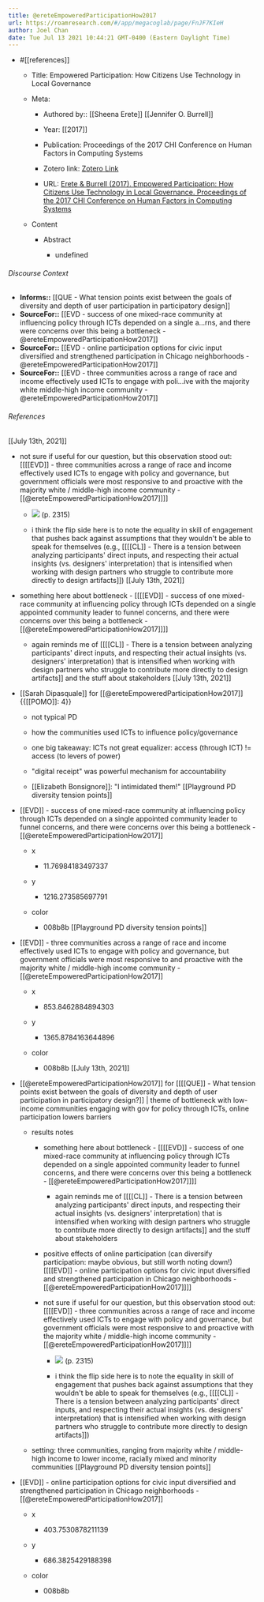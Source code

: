 ```yaml
---
title: @ereteEmpoweredParticipationHow2017
url: https://roamresearch.com/#/app/megacoglab/page/FnJF7KIeH
author: Joel Chan
date: Tue Jul 13 2021 10:44:21 GMT-0400 (Eastern Daylight Time)
---
```


- #[[references]]

    - Title: Empowered Participation: How Citizens Use Technology in Local Governance

    - Meta:

        - Authored by:: [[Sheena Erete]] [[Jennifer O. Burrell]]

        - Year: [[2017]]

        - Publication: Proceedings of the 2017 CHI Conference on Human Factors in Computing Systems

        - Zotero link: [Zotero Link](zotero://select/items/7_Y55N8LBM)

        - URL: [Erete & Burrell (2017). Empowered Participation: How Citizens Use Technology in Local Governance. Proceedings of the 2017 CHI Conference on Human Factors in Computing Systems](https://dl.acm.org/doi/10.1145/3025453.3025996)

    - Content

        - Abstract

            - undefined

###### Discourse Context

- **Informs::** [[QUE - What tension points exist between the goals of diversity and depth of user participation in participatory design]]
- **SourceFor::** [[EVD - success of one mixed-race community at influencing policy through ICTs depended on a single a...rns, and there were concerns over this being a bottleneck - @ereteEmpoweredParticipationHow2017]]
- **SourceFor::** [[EVD - online participation options for civic input diversified and strengthened participation in Chicago neighborhoods - @ereteEmpoweredParticipationHow2017]]
- **SourceFor::** [[EVD - three communities across a range of race and income effectively used ICTs to engage with poli...ive with the majority white  middle-high income community - @ereteEmpoweredParticipationHow2017]]

###### References

[[July 13th, 2021]]

- not sure if useful for our question, but this observation stood out: [[[[EVD]] - three communities across a range of race and income effectively used ICTs to engage with policy and governance, but government officials were most responsive to and proactive with the majority white / middle-high income community - [[@ereteEmpoweredParticipationHow2017]]]]

    - ![](https://firebasestorage.googleapis.com/v0/b/firescript-577a2.appspot.com/o/imgs%2Fapp%2Fmegacoglab%2FU_HGMSUOlu.png?alt=media&token=410edfef-601e-48a4-9a0c-11261ae0d0e4) (p. 2315)

    - i think the flip side here is to note the equality in skill of engagement that pushes back against assumptions that they wouldn't be able to speak for themselves (e.g., [[[[CL]] - There is a tension between analyzing participants' direct inputs, and respecting their actual insights (vs. designers' interpretation) that is intensified when working with design partners who struggle to contribute more directly to design artifacts]])
[[July 13th, 2021]]

- something here about bottleneck - [[[[EVD]] - success of one mixed-race community at influencing policy through ICTs depended on a single appointed community leader to funnel concerns, and there were concerns over this being a bottleneck - [[@ereteEmpoweredParticipationHow2017]]]]

    - again reminds me of [[[[CL]] - There is a tension between analyzing participants' direct inputs, and respecting their actual insights (vs. designers' interpretation) that is intensified when working with design partners who struggle to contribute more directly to design artifacts]] and the stuff about stakeholders
[[July 13th, 2021]]

- [[Sarah Dipasquale]] for [[@ereteEmpoweredParticipationHow2017]] {{[[POMO]]: 4}}

    - not typical PD

    - how the communities used ICTs to influence policy/governance

    - one big takeaway: ICTs not great equalizer: access (through ICT) != access (to levers of power)

    - "digital receipt" was powerful mechanism for accountability

    - [[Elizabeth Bonsignore]]: "I intimidated them!"
[[Playground PD diversity tension points]]

- [[EVD]] - success of one mixed-race community at influencing policy through ICTs depended on a single appointed community leader to funnel concerns, and there were concerns over this being a bottleneck - [[@ereteEmpoweredParticipationHow2017]]

    - x

        - 11.76984183497337

    - y

        - 1216.273585697791

    - color

        - 008b8b
[[Playground PD diversity tension points]]

- [[EVD]] - three communities across a range of race and income effectively used ICTs to engage with policy and governance, but government officials were most responsive to and proactive with the majority white / middle-high income community - [[@ereteEmpoweredParticipationHow2017]]

    - x

        - 853.8462884894303

    - y

        - 1365.8784163644896

    - color

        - 008b8b
[[July 13th, 2021]]

- [[@ereteEmpoweredParticipationHow2017]] for [[[[QUE]] - What tension points exist between the goals of diversity and depth of user participation in participatory design?]] | theme of bottleneck with low-income communities engaging with gov for policy through ICTs, online participation lowers barriers

    - results notes

        - something here about bottleneck - [[[[EVD]] - success of one mixed-race community at influencing policy through ICTs depended on a single appointed community leader to funnel concerns, and there were concerns over this being a bottleneck - [[@ereteEmpoweredParticipationHow2017]]]]

            - again reminds me of [[[[CL]] - There is a tension between analyzing participants' direct inputs, and respecting their actual insights (vs. designers' interpretation) that is intensified when working with design partners who struggle to contribute more directly to design artifacts]] and the stuff about stakeholders

        - positive effects of online participation (can diversify participation: maybe obvious, but still worth noting down!) [[[[EVD]] - online participation options for civic input diversified and strengthened participation in Chicago neighborhoods - [[@ereteEmpoweredParticipationHow2017]]]]

        - not sure if useful for our question, but this observation stood out: [[[[EVD]] - three communities across a range of race and income effectively used ICTs to engage with policy and governance, but government officials were most responsive to and proactive with the majority white / middle-high income community - [[@ereteEmpoweredParticipationHow2017]]]]

            - ![](https://firebasestorage.googleapis.com/v0/b/firescript-577a2.appspot.com/o/imgs%2Fapp%2Fmegacoglab%2FU_HGMSUOlu.png?alt=media&token=410edfef-601e-48a4-9a0c-11261ae0d0e4) (p. 2315)

            - i think the flip side here is to note the equality in skill of engagement that pushes back against assumptions that they wouldn't be able to speak for themselves (e.g., [[[[CL]] - There is a tension between analyzing participants' direct inputs, and respecting their actual insights (vs. designers' interpretation) that is intensified when working with design partners who struggle to contribute more directly to design artifacts]])

    - setting: three communities, ranging from majority white / middle-high income to lower income, racially mixed and minority communities
[[Playground PD diversity tension points]]

- [[EVD]] - online participation options for civic input diversified and strengthened participation in Chicago neighborhoods - [[@ereteEmpoweredParticipationHow2017]]

    - x

        - 403.7530878211139

    - y

        - 686.3825429188398

    - color

        - 008b8b
